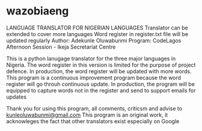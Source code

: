 # wazobiaeng
LANGUAGE TRANSLATOR FOR NIGERIAN LANGUAGES
Translator can be extended to cover more languages
Word register in register.txt file will be updated regularly
Author: Adekunle Oluwabunmi
Program: CodeLagos Afternoon Session - Ikeja Secretariat Centre

This is a python lanugage translator for the three major languages in Nigeria.
The word register in this version is limited for the purpose of project defence.
In production, the word register will be updated with more words.
This program is a continuous improvement program because the word register will go throuh continuous update.
In production, the program will be equipped to capture words not in the register and send to support emails for updates

Thank you for using this program, all comments, criticsm and advise to kunleoluwabunmi@gmail.com
This program is an original work, it acknowleges the fact that other translators exist especially on Google
